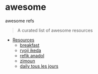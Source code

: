 # awesome
awesome refs


> A curated list of awesome resources
- [Resources](#resources)
  - [breakfast](https://breakfastny.com/)
  - [ryoji ikeda](https://www.ryojiikeda.com/)
  - [refik anadol](http://refikanadol.com)
  - [zimoun](https://www.zimoun.net/)
  - [daily tous les jours](https://www.dailytouslesjours.com/en)



